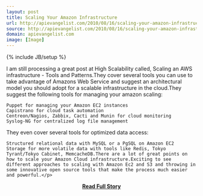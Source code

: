```yaml
---
layout: post
title: Scaling Your Amazon Infrastructure
url: http://apievangelist.com/2010/08/16/scaling-your-amazon-infrastructure/
source: http://apievangelist.com/2010/08/16/scaling-your-amazon-infrastructure/
domain: apievangelist.com
image: [Image]
---
```

{% include JB/setup %}<p>I am still processing a great post at High Scalability called, Scaling an AWS infrastructure - Tools and Patterns.They cover several tools you can use to take advantage of Amazons Web Service and suggest an architectural model you should adopt for a scalable infrastructure in the cloud.They suggest the following tools for managing your amazon scaling:

	Puppet for managing your Amazon EC2 instances
	Capistrano for cloud task automation
	Centreon/Nagios, Zabbix, Cacti and Munin for cloud monitoring
	Syslog-NG for centralized log file management

They even cover several tools for optimized data access:

	Structured relational data with MySQL or a PgSQL on Amazon EC2
	Storage for more volatile data with tools like Redis, Tokyo Tyrant/Tokyo Cabinet, MemcacheDB.There are a lot of great points on how to scale your Amazon Cloud infrastructure.Exciting to see different approaches to scaling with Amazon Ec2 and S3 and throwing in some innovative open source tools that make the process much easier and powerful.</p>
<center><p><a href="http://apievangelist.com/2010/08/16/scaling-your-amazon-infrastructure/" style='padding:25px; font-sze:18px; font-weight: bold;'>Read Full Story</a></p></center>
